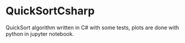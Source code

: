 # QuickSortCsharp

QuickSort algorithm written in C# with some tests, plots are done with python in jupyter notebook.
